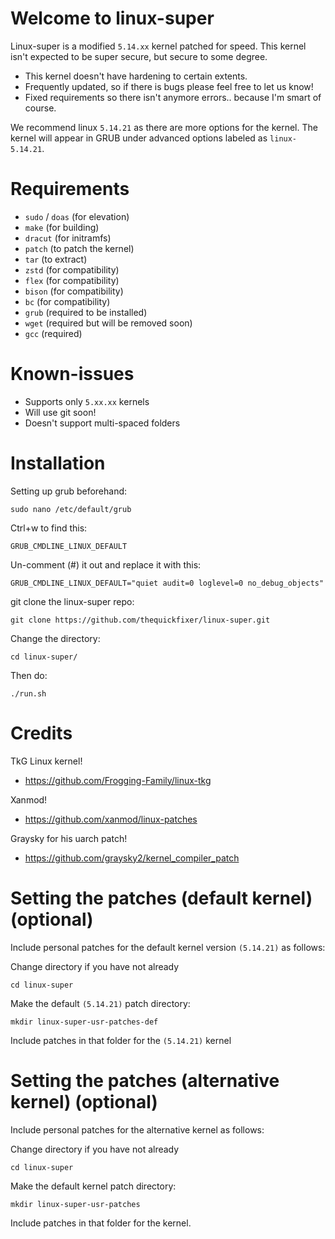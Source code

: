 # Welcome to linux-super

Linux-super is a modified ```5.14.xx``` kernel patched for speed. This kernel isn't expected to be super secure, but secure to some degree.

- This kernel doesn't have hardening to certain extents.
- Frequently updated, so if there is bugs please feel free to let us know!
- Fixed requirements so there isn't anymore errors.. because I'm smart of course.

We recommend linux ```5.14.21``` as there are more options for the kernel. The kernel will appear in GRUB under advanced options labeled as ```linux-5.14.21```.

# Requirements

- ```sudo``` / ```doas``` (for elevation)
- ```make``` (for building)
- ```dracut``` (for initramfs)
- ```patch``` (to patch the kernel)
- ```tar``` (to extract)
- ```zstd``` (for compatibility)
- ```flex``` (for compatibility)
- ```bison``` (for compatibility)
- ```bc``` (for compatibility)
- ```grub``` (required to be installed)
- ```wget``` (required but will be removed soon)
- ```gcc``` (required)

# Known-issues

- Supports only ```5.xx.xx``` kernels
- Will use git soon!
- Doesn't support multi-spaced folders

# Installation

Setting up grub beforehand:

```
sudo nano /etc/default/grub
```
Ctrl+w to find this:

```GRUB_CMDLINE_LINUX_DEFAULT```

Un-comment (#) it out and replace it with this:

```
GRUB_CMDLINE_LINUX_DEFAULT="quiet audit=0 loglevel=0 no_debug_objects"
```

git clone the linux-super repo:

```
git clone https://github.com/thequickfixer/linux-super.git
```
Change the directory:

```
cd linux-super/
```

Then do:

```
./run.sh
```

# Credits

TkG Linux kernel!
- https://github.com/Frogging-Family/linux-tkg

Xanmod!
- https://github.com/xanmod/linux-patches

Graysky for his uarch patch!
- https://github.com/graysky2/kernel_compiler_patch

# Setting the patches (default kernel) (optional)

Include personal patches for the default kernel version ```(5.14.21)``` as follows:

Change directory if you have not already
```
cd linux-super
```

Make the default ```(5.14.21)``` patch directory:
```
mkdir linux-super-usr-patches-def
```
Include patches in that folder for the ```(5.14.21)``` kernel

# Setting the patches (alternative kernel) (optional)

Include personal patches for the alternative kernel as follows:

Change directory if you have not already
```
cd linux-super
```

Make the default kernel patch directory:
```
mkdir linux-super-usr-patches
```
Include patches in that folder for the kernel.
